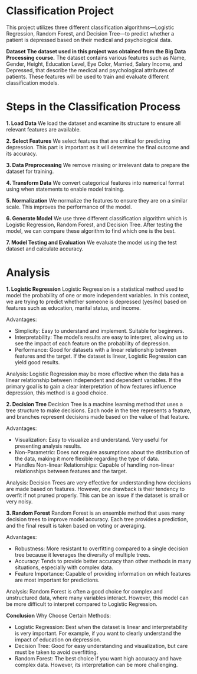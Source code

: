 # Classification Project 

This project utilizes three different classification algorithms—Logistic Regression, Random Forest, and Decision Tree—to predict whether a patient is depressed based on their medical and psychological data.

**Dataset**
**The dataset used in this project was obtained from the Big Data Processing course.**
The dataset contains various features such as Name, Gender, Height, Education Level, Eye Color, Married, Salary Income, and Depressed, that describe the medical and psychological attributes of patients. These features will be used to train and evaluate different classification models.

# Steps in the Classification Process

**1. Load Data**
We load the dataset and examine its structure to ensure all relevant features are available.

**2. Select Features**
We select features that are critical for predicting depression. This part is important as it will determine the final outcome and its accuracy.

**3. Data Preprocessing**
We remove missing or irrelevant data to prepare the dataset for training.

**4. Transform Data**
We convert categorical features into numerical format using when statements to enable model training.

**5. Normalization**
We normalize the features to ensure they are on a similar scale. This improves the performance of the model.

**6. Generate Model**
We use three different classification algorithm which is Logistic Regression, Random Forest, and Decision Tree. After testing the model, we can compare these algorithm to find which one is the best. 

**7. Model Testing and Evaluation**
We evaluate the model using the test dataset and calculate accuracy.

# Analysis
**1. Logistic Regression**
Logistic Regression is a statistical method used to model the probability of one or more independent variables. In this context, we are trying to predict whether someone is depressed (yes/no) based on features such as education, marital status, and income.

Advantages:
- Simplicity: Easy to understand and implement. Suitable for beginners.
- Interpretability: The model’s results are easy to interpret, allowing us to see the impact of each feature on the probability of depression.
- Performance: Good for datasets with a linear relationship between features and the target. If the dataset is linear, Logistic Regression can yield good results.

Analysis:
Logistic Regression may be more effective when the data has a linear relationship between independent and dependent variables. If the primary goal is to gain a clear interpretation of how features influence depression, this method is a good choice.

**2. Decision Tree**
Decision Tree is a machine learning method that uses a tree structure to make decisions. Each node in the tree represents a feature, and branches represent decisions made based on the value of that feature.

Advantages:
- Visualization: Easy to visualize and understand. Very useful for presenting analysis results.
- Non-Parametric: Does not require assumptions about the distribution of the data, making it more flexible regarding the type of data.
- Handles Non-linear Relationships: Capable of handling non-linear relationships between features and the target.
  
Analysis:
Decision Trees are very effective for understanding how decisions are made based on features. However, one drawback is their tendency to overfit if not pruned properly. This can be an issue if the dataset is small or very noisy.

**3. Random Forest**
Random Forest is an ensemble method that uses many decision trees to improve model accuracy. Each tree provides a prediction, and the final result is taken based on voting or averaging.

Advantages:
- Robustness: More resistant to overfitting compared to a single decision tree because it leverages the diversity of multiple trees.
- Accuracy: Tends to provide better accuracy than other methods in many situations, especially with complex data.
- Feature Importance: Capable of providing information on which features are most important for predictions.

Analysis:
Random Forest is often a good choice for complex and unstructured data, where many variables interact. However, this model can be more difficult to interpret compared to Logistic Regression.


**Conclusion**
Why Choose Certain Methods:
- Logistic Regression: Best when the dataset is linear and interpretability is very important. For example, if you want to clearly understand the impact of education on depression.
- Decision Tree: Good for easy understanding and visualization, but care must be taken to avoid overfitting.
- Random Forest: The best choice if you want high accuracy and have complex data. However, its interpretation can be more challenging.
